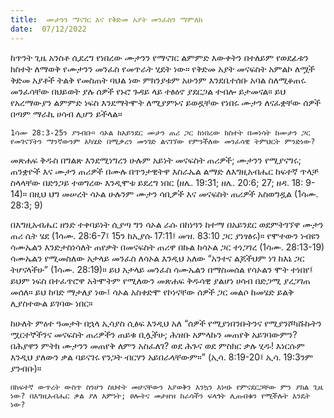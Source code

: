 ```yaml
---
title:  ሙታንን ማናገር እና የቅድመ አያት መንፈስን ማምለክ
date:  07/12/2022
---
```


ከጥንት ጊዜ አንስቶ ሲደረግ የነበረው ሙታንን የማናገር ልምምድ እውቀትን በተለይም የወደፊቱን ክስተት ለማወቅ የሙታንን መንፈስ የመጥራት ሂደት ነው። የቅድመ አያት መናፍስት አምልኮ ለሟች ቅድመ አያቶች ትልቅ የመስጠት ባህል ነው ምክንያቱም አሁንም እንደቤተሰቡ አባል ስለሚቆጠሩ መንፈሳቸው በህይወት ያሉ ሰዎች የኑሮ ጉዳይ ላይ ተፅዕኖ ያደርጋል ተብሎ ይታመናል። ይህ የአረማውያን ልምምድ ነፍስ እንደማትሞት ለሚያምኑና ይወዷቸው የነበሩ ሙታን ለናፈቋቸው ሰዎች በጣም ማራኪ ሀሳብ ሊሆን ይችላል።

`1ሳሙ 28:3-25ን ያንብቡ። ሳኦል ከአይንደር ሙታን ጠሪ ጋር ከነበረው ክስተት በመነሳት ከሙታን ጋር የመገናኘትን ማንኛውንም አካሄድ በሚቃረን መንገድ ልናገኘው የምንችለው መንፈሳዊ ትምህርት ምንድነው?`

መጽሐፍ ቅዱስ በግልጽ እንደሚነግረን ሁሉም አይነት መናፍስት ጠሪዎች; ሙታንን የሚያናግሩ; ጠንቋዮች እና ሙታን ጠሪዎች በሙሉ በጥንታዊትዋ እስራኤል ልማድ ለእግዚአብሔር ከፍተኛ ጥላቻ ስላላቸው በድንጋይ ተወግረው እንዲሞቱ ይደረግ ነበር (ዘሌ. 19:31; ዘሌ. 20:6; 27; ዘዳ. 18: 9-14)። በዚህ ህግ መሠረት ሳኦል ሁሉንም ሙታን ሳቢዎች እና መናፍስት ጠሪዎች አስወግዷል (1ሳሙ. 28:3; 9)

በእግዚአብሔር ዘንድ ተቀባይነት ሲያጣ ግን ሳኦል ራሱ በከነዓን ከተማ በአይንደር ወደምትገኘዋ ሙታን ጠሪ ሴት ሄደ (1ሳሙ. 28:6-7፤ 15ን ከኢያሱ 17:11፤ መዝ. 83:10 ጋር ያነፃፅሩ)። የሞተውን ነብዩን ሳሙኤልን እንድታስነሳለት ጠየቃት በመናፍስት ጠሪዋ በኩል ከሳኦል ጋር ተነጋገረ (1ሳሙ. 28:13-19) ሳሙኤልን የሚመስለው አታላይ መንፈስ ለሳኦል እንዲህ አለው “አንተና ልጆችህም ነገ ከእኔ ጋር ትሆናላችሁ” (1ሳሙ. 28:19)። ይህ አታላይ መንፈስ  ሳሙኤልን በማስመሰል የሳኦልን ሞት ተነበየ፤ ይህም ነፍስ በተፈጥሮዋ አትሞትም የሚለውን መጽሐፍ ቅዱሳዊ ያልሆነ ሀሳብ በድጋሚ ያረጋገጠ መሰለ። ይህ ከባድ ማታለያ ነው፤ ሳኦል አስቀድሞ የኮነናቸው ሰዎች ጋር መልሶ ከመሄድ ይልቅ ሊያስተውል ይገባው ነበር።

ከሁለት ምዕተ ዓመታት በኋላ ኢሳያስ ሲፅፍ እንዲህ አለ “ሰዎች የሚያነበንቡትንና የሚያንሾካሹኩትን ሟርተኞችንና መናፍስት ጠሪዎችን ጠይቁ ቢሏችሁ; ሕዝቡ አምላኩን መጠየቅ አይገባውምን? በሕያዋን ምትክ ሙታንን መጠየቅ ለምን አስፈለገ? ወደ ሕጉና ወደ ምስክር ቃሉ ሂዱ! እነርሱም እንዲህ ያለውን ቃል ባይናገሩ የንጋት ብርሃን አይበራላቸውም።” (ኢሳ. 8:19-20፤ ኢሳ. 19:3ንም ያንብቡ)።

`በከፍተኛ ውጥረት ውስጥ ስንሆን ስህተት መሆናቸውን እያወቅን እንኳን እነዛኑ የምናደርጋቸው ምን ያክል ጊዜ ነው? በእግዚአብሔር ቃል ያለ እምነት; ፀሎትና መታዘዝ ከራሳችን ፍላጎት ሊጠብቁን የሚችሉት እንዴት ነው?`